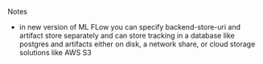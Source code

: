 
Notes

- in new version of ML FLow you can specify backend-store-uri and artifact store separately and can store tracking in a database like postgres and artifacts either on disk, a network share, or cloud storage solutions like AWS S3